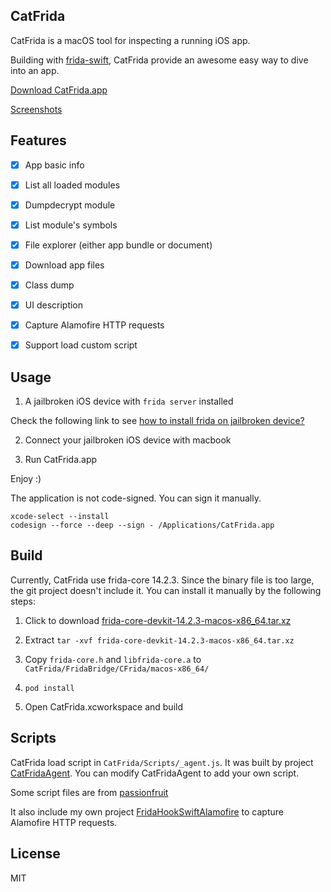 
## CatFrida

CatFrida is a macOS tool for inspecting a running iOS app.

Building with [frida-swift](https://github.com/frida/frida-swift), CatFrida provide an awesome easy way to dive into an app.

[Download CatFrida.app](https://github.com/neil-wu/CatFrida/releases)

[Screenshots](./Screenshots/)


## Features

- [x] App basic info
- [x] List all loaded modules
- [x] Dumpdecrypt module
- [x] List module's symbols
- [x] File explorer (either app bundle or document)
- [x] Download app files
- [x] Class dump
- [x] UI description
- [x] Capture Alamofire HTTP requests
- [x] Support load custom script


## Usage

1. A jailbroken iOS device with `frida server` installed

Check the following link to see [how to install frida on jailbroken device?](https://frida.re/docs/ios/#with-jailbreak)

2. Connect your jailbroken iOS device with macbook

3. Run CatFrida.app

Enjoy :)

The application is not code-signed. You can sign it manually.
```
xcode-select --install
codesign --force --deep --sign - /Applications/CatFrida.app
```

## Build

Currently, CatFrida use frida-core 14.2.3. Since the binary file is too large, the git project doesn't include it. You can install it manually by the following steps:

1. Click to download [frida-core-devkit-14.2.3-macos-x86_64.tar.xz](https://github.com/frida/frida/releases/download/14.2.3/frida-core-devkit-14.2.3-macos-x86_64.tar.xz)

2. Extract `tar -xvf frida-core-devkit-14.2.3-macos-x86_64.tar.xz`

3. Copy `frida-core.h` and `libfrida-core.a` to `CatFrida/FridaBridge/CFrida/macos-x86_64/`

4. `pod install`

5. Open CatFrida.xcworkspace and build


## Scripts

CatFrida load script in `CatFrida/Scripts/_agent.js`. It was built by project [CatFridaAgent](https://github.com/neil-wu/CatFridaAgent). You can modify CatFridaAgent to add your own script.

Some script files are from [passionfruit](https://github.com/chaitin/passionfruit)

It also include my own project [FridaHookSwiftAlamofire](https://github.com/neil-wu/FridaHookSwiftAlamofire) to capture Alamofire HTTP requests.

## License

MIT







